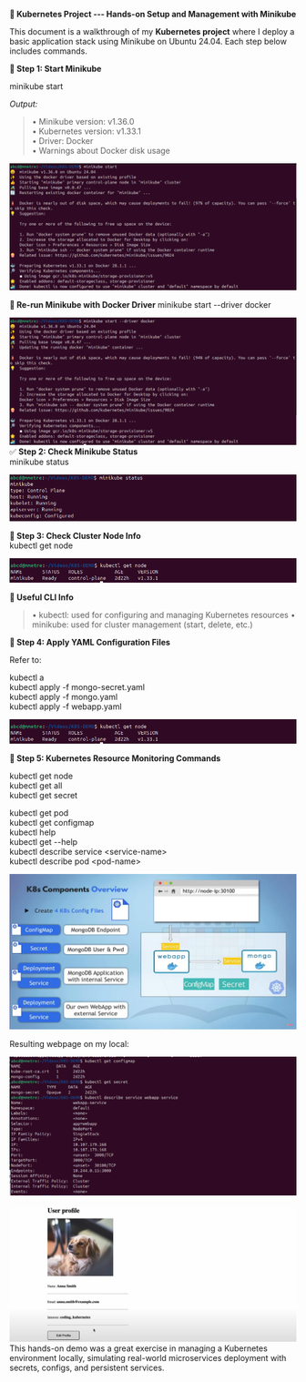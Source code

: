 **🚀 Kubernetes Project --- Hands-on Setup and Management with
Minikube**

This document is a walkthrough of my **Kubernetes project** where I
deploy a basic application stack using Minikube on Ubuntu 24.04. Each
step below includes commands.

**🚀 Step 1: Start Minikube**

minikube start

*Output:*

> • Minikube version: v1.36.0\
> • Kubernetes version: v1.33.1\
> • Driver: Docker\
> • Warnings about Docker disk usage

![](media/image1.png)

**🚀 Re-run Minikube with Docker Driver** minikube start \--driver
docker

![](media/image2.png)
✅ **Step 2: Check Minikube Status**\
minikube status

![](media/image3.png)

**🚀 Step 3: Check Cluster Node Info**\
kubectl get node

![](media/image4.png)

**🚀 Useful CLI Info**

> • kubectl: used for configuring and managing Kubernetes resources •
> minikube: used for cluster management (start, delete, etc.)

**🚀 Step 4: Apply YAML Configuration Files**

Refer to:

kubectl a\
kubectl apply -f mongo-secret.yaml\
kubectl apply -f mongo.yaml\
kubectl apply -f webapp.yaml

![](media/image4.png)

**🚀 Step 5: Kubernetes Resource Monitoring Commands**

kubectl get node\
kubectl get all\
kubectl get secret

kubectl get pod\
kubectl get configmap\
kubectl help\
kubectl get \--help\
kubectl describe service \<service-name\>\
kubectl describe pod \<pod-name\>

![](media/image5.png)

Resulting webpage on my local:

![](media/image6.png)


![](media/image7.png)
This hands-on demo was a great exercise in managing a Kubernetes
environment locally, simulating real-world microservices deployment with
secrets, configs, and persistent services.

